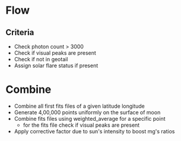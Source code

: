 # Flow

## Criteria
- Check photon count > 3000
- Check if visual peaks are present
- Check if not in geotail
- Assign solar flare status if present

# Combine
- Combine all first fits files of a given latitude longitude
- Generate 4,00,000 points uniformly on the surface of moon
- Combine fits files using weighted_average for a specific point
    - for the fits file check if visual peaks are present
- Apply corrective factor due to sun's intensity to boost mg's ratios